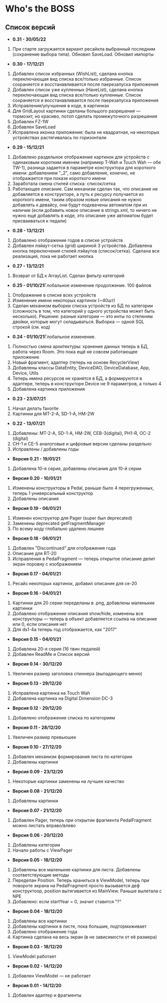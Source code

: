# Who's the BOSS      
## Список версий

* <b>0.31 - 30/05/22</b>
1. При старте загружается вариант ресайкла выбранный последним (сохранение выбора типа). Обновил SaveLoad. Обновил импорты
* <b>0.30 - 17/12/21</b>
1. Добавлен список избранных (WishList), сделана кнопка переключающая вид списка все/только избранные. Список сохраняется и восстанавливается после паерезапуска приложения
2. Добавлен список уже купленных (HaveList), сделана кнопка переключающая вид списка все/только купленные. Список сохраняется и восстанавливается после паерезапуска приложения
3. Исправления/улучшения в коде, в картинках
4. Для GridLayout картинки сделаны большого разрешения — тормозит, но красиво, потоп сделать промежуточного разрешения
5. Добавлен FZ-1W
6. Добавлен SaveLoad
7. Исправлена иконка приложения: была не квадратная, на некоторых устройствах растягивалась по горизонтали
* <b>0.29 - 15/12/21</b>
1. Добавлено раздельное отображение картинок для устройств с одинаковым коротким именем (например T-Wah и Touch Wah — обе TW-1), разница задается в параметре конструктора для короткого имени: добавлением "_2", само добавление, конечно, не отображается при показе короткого имени
2. Заработала смена стилей списка: список/сетка
3. Работающее описание. Сам механизм сделан так, что описание не добавляется в конструкторе, а путь к ресурсу получается из короткого имени, таким образом новые описания не нужно добавлять к девайсу, они будут подхвачены автоматом при их наличии (если добавить новое описание в strings.xml, то ничего не нужно ещё добавлять в коде, это описание уже автоматом будет присваиваться к педали)
* <b>0.28 - 13/12/21</b>
1. Добавлено отображение годов в списке устройств
2. Добавлен лэйаут-сетка (grid) шириной 3 устройства. Добавлена кнопка переключения стилей лэйаутов (список/сетка). Сделана вся реализация, пока не работает кнопка
* <b>0.27 - 13/12/21</b>
1. Возврат от БД к ArrayList. Сделан фильтр категорий
* <b>0.25 - 01/10/21</b>Глобальное изменение продолжение. 100 файлов
1. Отображение в списке всех устройств
2. Изменение имени некоторых картинок (~40шт)
3. Сделан механизм выборки списка устройств из БД по категории (сложность в том, что категорий у одного устройства может быть несколько). Решение: разные категории — это инты по степеням двойки, которые могут складываться. Выборка — одной SQL строкой (см. код)
* <b>0.24 - 01/10/21</b>Глобальное изменение.
1. Полностью смена архитектуры: хранение данных теперь в БД, работа через Room. Это пока ещё не совсем работающее приложение
2. Новый фрагмент, адаптер (теперь на основе RecyclerView)
3. Добавлены классы DataEntity, DeviceDAO, DeviceDatabase, App, Device, Utils
4. Теперь имена ресурсов не хранятся в БД, а формируются в адаптере, теперь в конструкторе Device не 9 параметров, а только 4
5. Добавлена картинка приложения
* <b>0.23 - 23/07/21</b>
1. Начал делать  favorite
2. Картинки для MT-2-A, SD-1-A, HM-2W
* <b>0.22 - 13/07/21</b>
1. Добавлены: MT-2-A, SD-1-A, HM-2W, CEB-3(digital), PH1-R, OC-2 (digital)
2. CH-1 и CE-5 аналоговые и цифровые версии сделаны раздельно
3. Исправлены / добавлены годы
* <b>Версия 0.21 - 19/01/21</b>
1. Добавлена 10-я серия, добавлены описания для 10-й серии
* <b>Версия 0.20 - 10/01/21</b>
1. Изменены конструкторы в Pedal, раньше было 4 перегруженных, теперь 1 универсальный конструктор
2. Добавлены описания
* <b>Версия 0.19 - 06/01/21</b>
1. Изменен конструктор для Pager (super был deprecated)
2. Заменены deprecated getFragmentManager
3. По всему коду глобально удалено лишнее 
* <b>Версия 0.18 - 06/01/21</b>
1. Добавлен "Discontinued" для отображения года
2. Описание для RT-20
3. Исправления в PedalFragment — теперь открытое описание делит экран поровну с изображением
* <b>Версия 0.17 - 04/01/21</b>
1. Ресайз некоторых картинок, добавил описание для ce-20
* <b>Версия 0.16 - 04/01/21</b>
1. Картинки для 20 серии переделаны в .png, добавлены маленькие картинки
2. Добавлено отображение описания show/hide, изменены все конструкторы — теперь в объект добавляется ссылка на описание или 0, если описания нет
3. Для ds1-4a теперь год отображается, как "2017"
* <b>Версия 0.15 - 04/01/21</b>
1. Добавлена 20-я серия (16 твин педалей)
2. Добавлен ReadMe и Список версий
* <b>Версия 0.14 - 30/12/20</b>
1. Увеличен размер заголовка спиннера (выпадающего меню)
* <b>Версия 0.13 - 29/12/20</b>
1. Исправлена картинка на Touch Wah
2. Добавлена картинка на Digital Dimension DC-3
* <b>Версия 0.12 - 29/12/20</b>
1. Добавлено отображение списка по категориям
* <b>Версия 0.11 - 28/12/20</b>
1. Увеличен размер превьюшек
* <b>Версия 0.10 - 27/12/20</b>
1. Добавлен механизм формирования листа по категории
2. Добавлены картинки
* <b>Версия 0.09 - 23/12/20</b>
1. Некоторые картинки заменены на лучшее качество
* <b>Версия 0.08 - 21/12/20</b>
1. Добавлены картинки
* <b>Версия 0.07 - 21/12/20</b>
1. Добавлен Pager, теперь при открытии фрагмента PedalFragment можно листать вправо/влево
* <b>Версия 0.06 - 20/12/20</b>
1. Добавлены категории
2. Начало работы с ViewPager
* <b>Версия 0.05 - 18/12/20</b>
1. Добавлены все маленькие картинки для листа. Добавлены соответствующие методы
2. Переделан Position. Теперь храниться в ViewModel, теперь при повороте экрана на PedalFragment просто вызывается деф конструктоор, position вытягивается из MainView. Раньше вылетала с NPE
3. Добавлено: если startYear = 0, значит ставится "?"
* <b>Версия 0.04 - 18/12/20</b>
1. Добавлены все картинки
2. Добавлены картинки в листе, пока большие, подтормаживает
3. Добавлено отображение года
4. Картинка сделана на весь экран (в не зависимости от её размера)
* <b>Версия 0.03 - 18/12/20</b>
1. ViewModel работает
* <b>Версия 0.02 - 14/12/20</b>
1. Добавлен ViewModel — не работает
* <b>Версия 0.01 - 14/12/20</b>
1. Добавлен адаптер и фрагменты
